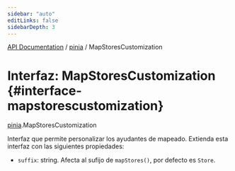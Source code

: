 ```yaml
---
sidebar: "auto"
editLinks: false
sidebarDepth: 3
---
```


[API Documentation](../index.md) / [pinia](../modules/pinia.md) / MapStoresCustomization

# Interfaz: MapStoresCustomization {#interface-mapstorescustomization}

[pinia](../modules/pinia.md).MapStoresCustomization

Interfaz que permite personalizar los ayudantes de mapeado. Extienda esta interfaz con las 
siguientes propiedades:

- `suffix`: string. Afecta al sufijo de `mapStores()`, por defecto es `Store`.
